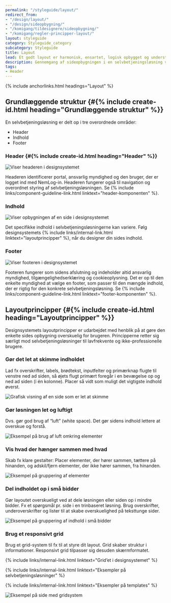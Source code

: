 ```yaml
---
permalink: "/styleguide/layout/"
redirect_from:
- "/design/layout/"
- "/design/sideopbygning/"
- "/komigang/tildesignere/sideopbygning/"
- "/komigang/regler-principper-layout/"
layout: styleguide
category: Styleguide_category
subcategory: Styleguide
title: Layout
lead: Et godt layout er harmonisk, ensartet, logisk opbygget og understøtter brugerens handlinger. Det er således både behageligt for øjet og let for brugeren at anvende.
description: Gennemgang af sideopbygningen i en selvbetjeningsløsning ved brug af FDS - set fra et UX perspektiv.
tags:
- Header
---
```


{% include anchorlinks.html headings="Layout" %}

## Grundlæggende struktur {#{% include create-id.html heading="Grundlæggende struktur" %}}

En selvbetjeningsløsning er delt op i tre overordnede områder:

- Header
- Indhold
- Footer

### Header {#{% include create-id.html heading="Header" %}}

<img src="{{ site.baseurl }}/assets/img/descriptionimages/virk-header-layout.png" class="screenshot bg-darkgrey p-5" alt="Viser headeren i designsystemet" />

Headeren identificerer portal, ansvarlig myndighed og den bruger, der er logget ind med NemLog-in. Headeren fungerer også til navigation og overordnet styring af selvbetjeningsløsningen. Se {% include links/component-guideline-link.html linktext="header-komponenten" %}.

### Indhold

<img src="{{ site.baseurl }}/assets/img/descriptionimages/virk-indhold-layout.png" class="screenshot bg-darkgrey p-5" alt="Viser opbygningen af en side i designsystemet" />

Det specifikke indhold i selvbetjeningsløsningerne kan variere. Følg designsystemets {% include links/internal-link.html linktext="layoutprincipper" %}, når du designer din sides indhold.

### Footer

<img src="{{ site.baseurl }}/assets/img/descriptionimages/Footer_eksempel.svg" class="bg-darkgrey p-5" alt="Viser footeren i designsystemet" />

Footeren fungerer som sidens afslutning og indeholder altid ansvarlig myndighed, tilgængelighedserklæring og cookieoplysning. Det er op til den enkelte myndighed at vælge en footer, som passer til den mængde indhold, der er rigtig for den konkrete selvbetjeningsløsning. Se {% include links/component-guideline-link.html linktext="footer-komponenten" %}.

## Layoutprincipper {#{% include create-id.html heading="Layoutprincipper" %}}

Designsystemets layoutprincipper er udarbejdet med henblik på at gøre den enkelte sides opbygning overskuelig for brugeren. Principperne retter sig særligt mod selvbetjeningsløsninger til lavfrekvente og ikke-professionelle brugere.

<div class="row">
    <div class="col-12 col-lg-5 bg-alternative">
        <h3 class="h5">Gør det let at skimme indholdet</h3>
        <p>Lad fx overskrifter, labels, brødtekst, inputfelter og primærknap flugte til venstre ned ad siden, så øjets flugt primært foregår i en bevægelse op og ned ad siden (i én kolonne). Placer så vidt som muligt det vigtigste indhold øverst.</p>
    </div>
    <div class="col-12 col-lg-7 bg-darkgrey text-align-center">
        <img src="{{ site.baseurl }}/assets/img/descriptionimages/Skimme.svg" class="my-5 mx-2" alt="Grafisk visning af en side som er let at skimme" />
    </div>
</div>
<div class="row mt-5">
    <div class="col-12 col-lg-5 bg-alternative">
        <h3 class="h5">Gør løsningen let og luftigt</h3>
        <p>Dvs. gør god brug af “luft” (white space). Det gør sidens indhold lettere at overskue og forstå.</p>
    </div>
    <div class="col-12 col-lg-7 bg-darkgrey align-text-center">
        <img src="{{ site.baseurl }}/assets/img/descriptionimages/Let_og_luftig.svg" class="my-5 mx-2" alt="Eksempel på brug af luft omkring elementer" />
    </div>
</div>
<div class="row mt-5">
    <div class="col-12 col-lg-5 bg-alternative">
        <h3 class="h5">Vis hvad der hænger sammen med hvad</h3>
        <p>Skab fx klare gestalter: Placer elementer, der hører sammen, tættere på hinanden, og adskil/fjern elementer, der ikke hører sammen, fra hinanden.</p>
    </div>
    <div class="col-12 col-lg-7 bg-darkgrey align-text-center">
        <img src="{{ site.baseurl }}/assets/img/descriptionimages/Sammenhaenge.svg" class="my-5 mx-2" alt="Eksempel på gruppering af elementer" />
    </div>
</div>
<div class="row mt-5">
    <div class="col-12 col-lg-5 bg-alternative">
        <h3 class="h5">Del indholdet op i små bidder</h3>
        <p>Gør layoutet overskueligt ved at dele løsningen eller siden op i mindre bidder. Fx et spørgsmål pr. side i en trinbaseret løsning. Brug overskrifter, underoverskrifter og lister til at skabe overskuelighed på teksttunge sider.</p>
    </div>
    <div class="col-12 col-lg-7 bg-darkgrey align-text-center">
        <img src="{{ site.baseurl }}/assets/img/descriptionimages/Del_op_i_trin.svg" class="my-5 mx-2" alt="Eksempel på gruppering af indhold i små bidder" />
    </div>
</div>
<div class="row mt-5 mb-8">
    <div class="col-12 col-lg-5 bg-alternative">
       <h3 class="h5">Brug et responsivt grid</h3>
       <p>Brug et grid-system til fx til at styre dit layout. Grid skaber struktur i informationer. Responsivt grid tilpasser sig desuden skærmformatet.</p>
       <p>{% include links/internal-link.html linktext="Grid’et i designsystemet" %}</p>
       <p>{% include links/internal-link.html linktext="Eksempler på selvbetjeningsløsninger" %}</p>
       <p>{% include links/internal-link.html linktext="Eksempler på templates" %}</p>
    </div>
    <div class="col-12 col-lg-7 bg-darkgrey align-text-center">
        <img src="{{ site.baseurl }}/assets/img/descriptionimages/Brug_et_grid.svg" class="my-5 mx-2" alt="Eksempel på side med gridsystem" />
    </div>
</div>